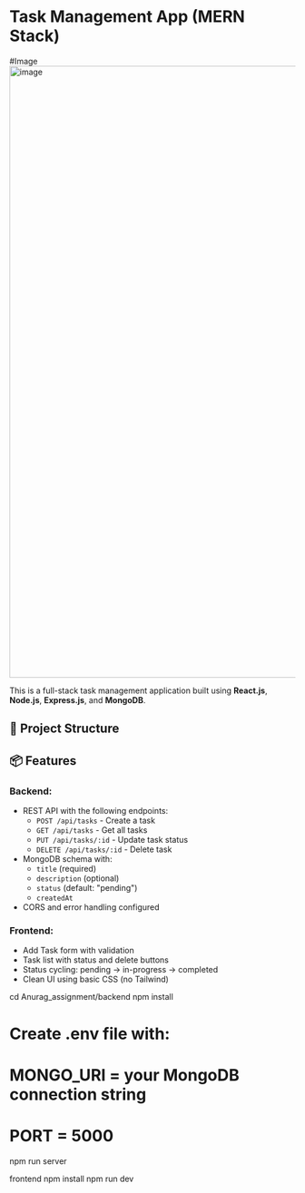 # Task Management App (MERN Stack)

#Image
<img width="1919" height="1079" alt="image" src="https://github.com/user-attachments/assets/bd5eb4a1-2fc1-454d-a309-38f3126a1b45" />



This is a full-stack task management application built using **React.js**, **Node.js**, **Express.js**, and **MongoDB**.

## 🔧 Project Structure


## 📦 Features

### Backend:
- REST API with the following endpoints:
  - `POST /api/tasks` - Create a task
  - `GET /api/tasks` - Get all tasks
  - `PUT /api/tasks/:id` - Update task status
  - `DELETE /api/tasks/:id` - Delete task
- MongoDB schema with:
  - `title` (required)
  - `description` (optional)
  - `status` (default: "pending")
  - `createdAt`
- CORS and error handling configured

### Frontend:
- Add Task form with validation
- Task list with status and delete buttons
- Status cycling: pending → in-progress → completed
- Clean UI using basic CSS (no Tailwind)


cd Anurag_assignment/backend
npm install
# Create .env file with:
# MONGO_URI = your MongoDB connection string
# PORT = 5000
npm run server



frontend
npm install
npm run dev
